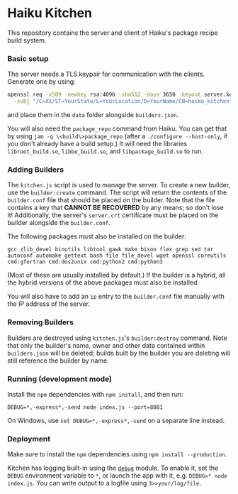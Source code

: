 Haiku Kitchen
==========================
This repository contains the server and client of Haiku's package recipe build
system.

### Basic setup
The server needs a TLS keypair for communication with the clients. Generate one
by using:
```bash
openssl req -x509 -newkey rsa:4096 -sha512 -days 3650 -keyout server.key -nodes -out server.crt \
  -subj "/C=XX/ST=YourState/L=YourLocation/O=YourName/CN=haiku_kitchen"
```
and place them in the `data` folder alongside `builders.json`.

You will also need the `package_repo` command from Haiku. You can get that
by using `jam -q \<build\>package_repo` (after a `./configure --host-only`,
if you don't already have a build setup.) It will need the libraries
`libroot_build.so`, `libbe_build.so`, and `libpackage_build.so` to run.

### Adding Builders
The `kitchen.js` script is used to manage the server. To create a new builder,
use the `builder:create` command. The script will return the contents of the
`builder.conf` file that should be placed on the builder. Note that the file
contains a key that **CANNOT BE RECOVERED** by any means; so don't lose it!
Additionally, the server's `server.crt` certificate must be placed on the builder
alongside the `builder.conf`.

The following packages must also be installed on the builder:
```
gcc zlib_devel binutils libtool gawk make bison flex grep sed tar autoconf automake gettext bash file file_devel wget openssl coreutils cmd:gfortran cmd:dos2unix cmd:python2 cmd:python3
```
(Most of these are usually installed by default.) If the builder is a hybrid,
all the hybrid versions of the above packages must also be installed.

You will also have to add an `ip` entry to the `builder.conf` file manually
with the IP address of the server.

### Removing Builders
Builders are destroyed using `kitchen.js`'s `builder:destroy` command. Note
that only the builder's name, owner and other data contained within
`builders.json` will be deleted; builds built by the builder you are
deleting will still reference the builder by name.

### Running (development mode)
Install the `npm` dependencies with `npm install`, and then run:
```
DEBUG=*,-express*,-send node index.js --port=8081
```
On Windows, use `set DEBUG=*,-express*,-send` on a separate line instead.

### Deployment
Make sure to install the `npm` dependencies using `npm install --production`.

Kitchen has logging built-in using the
[`debug`](https://github.com/visionmedia/debug) module. To enable it,
set the `DEBUG` environment variable to `*`, or launch the app with it,
e.g. `DEBUG=* node index.js`. You can write output to a logfile using
`3>>your/log/file`.
